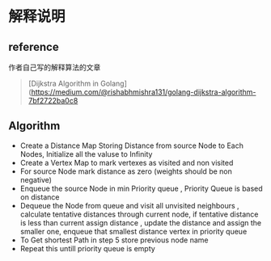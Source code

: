<!--
 * @Author: 27
 * @LastEditors: 27
 * @Date: 2022-04-26 14:27:51
 * @LastEditTime: 2022-04-26 14:34:49
 * @FilePath: /graphs-Rishabh-Mishra/Explain_doc.md
 * @description: type some description
-->
# 解释说明

## reference
作者自己写的解释算法的文章
> [Dijkstra Algorithm in Golang](https://medium.com/@rishabhmishra131/golang-dijkstra-algorithm-7bf2722ba0c8

## Algorithm
- Create a Distance Map Storing Distance from source Node to Each Nodes, Initialize all the valuse to Infinity
- Create a Vertex Map to mark vertexes as visited and non visited
- For source Node mark distance as zero (weights should be non negative)
- Enqueue the source Node in min Priority queue , Priority Queue is based on distance
- Dequeue the Node from queue and visit all unvisited neighbours , calculate tentative distances through current node, if tentative distance is less than current assign distance , update the distance and assign the smaller one, enqueue that smallest distance vertex in priority queue
- To Get shortest Path in step 5 store previous node name
- Repeat this untill priority queue is empty
